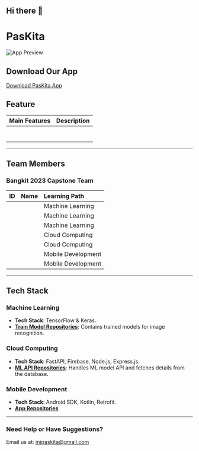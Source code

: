 ## Hi there 👋
# PasKita
![App Preview]()


## Download Our App
[Download PasKita App]()

## Feature 

| Main Features                | Description                                                                                 |
|------------------------------|----------------------------------------------------------------------------------------------|
|   |                                                           |
|   |                            |
|  |                                             |
|                                                                                                     |
|                |                                                    |
|              |                                                 |
|         |                                                           |

---

## Team Members
### Bangkit 2023 Capstone Team 

| ID              | Name                           | Learning Path       |
|:----------------|:-------------------------------|:--------------------|
|     |  | Machine Learning    |
|      |                      | Machine Learning    |
|      |      | Machine Learning    |
|      |         | Cloud Computing     |
|      |  | Cloud Computing     |
|      |      | Mobile Development  |
|      |                   | Mobile Development  |

---

## Tech Stack

### Machine Learning
- **Tech Stack**: TensorFlow & Keras.
- **[Train Model Repositories]()**: Contains trained models for image recognition.

### Cloud Computing
- **Tech Stack**: FastAPI, Firebase, Node.js, Express.js.
- **[ML API Repositories]()**: Handles ML model API and fetches details from the database.

### Mobile Development
- **Tech Stack**: Android SDK, Kotlin, Retrofit.
- **[App Repositories]()**

---

### Need Help or Have Suggestions?
Email us at: [inipaskita@gmail.com](mailto:inipaskita@gmail.com)

